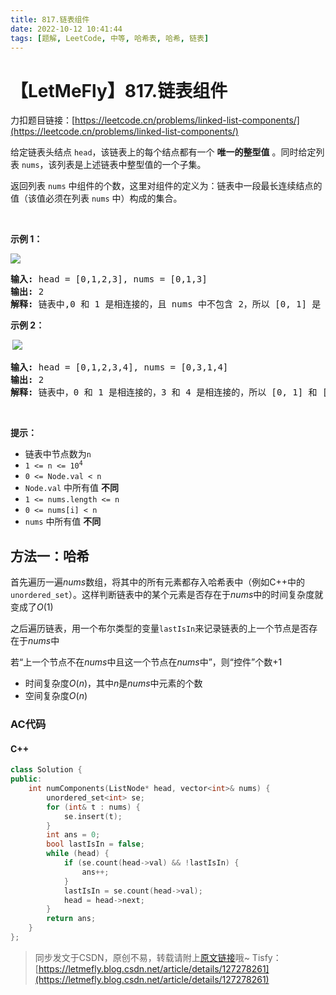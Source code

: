 ```yaml
---
title: 817.链表组件
date: 2022-10-12 10:41:44
tags: [题解, LeetCode, 中等, 哈希表, 哈希, 链表]
---
```


# 【LetMeFly】817.链表组件

力扣题目链接：[https://leetcode.cn/problems/linked-list-components/](https://leetcode.cn/problems/linked-list-components/)

<p>给定链表头结点&nbsp;<code>head</code>，该链表上的每个结点都有一个 <strong>唯一的整型值</strong> 。同时给定列表&nbsp;<code>nums</code>，该列表是上述链表中整型值的一个子集。</p>

<p>返回列表&nbsp;<code>nums</code>&nbsp;中组件的个数，这里对组件的定义为：链表中一段最长连续结点的值（该值必须在列表&nbsp;<code>nums</code>&nbsp;中）构成的集合。</p>

<p>&nbsp;</p>

<p><strong>示例&nbsp;1：</strong></p>

<!-- <p><img src="https://assets.leetcode.com/uploads/2021/07/22/lc-linkedlistcom1.jpg" /></p> -->

<p><img src="https://img-blog.csdnimg.cn/06fae68410c945fc9c392ddca9a2c185.jpeg" /></p>

<pre>
<strong>输入:</strong> head = [0,1,2,3], nums = [0,1,3]
<strong>输出:</strong> 2
<strong>解释:</strong> 链表中,0 和 1 是相连接的，且 nums 中不包含 2，所以 [0, 1] 是 nums 的一个组件，同理 [3] 也是一个组件，故返回 2。</pre>

<p><strong>示例 2：</strong></p>

<!-- <p><strong>&nbsp;</strong><img src="https://assets.leetcode.com/uploads/2021/07/22/lc-linkedlistcom2.jpg" /></p> -->

<p><strong>&nbsp;</strong><img src="https://img-blog.csdnimg.cn/81397d1ff87c4fd5ad764a13232139a3.jpeg" /></p>

<pre>
<strong>输入:</strong> head = [0,1,2,3,4], nums = [0,3,1,4]
<strong>输出:</strong> 2
<strong>解释:</strong> 链表中，0 和 1 是相连接的，3 和 4 是相连接的，所以 [0, 1] 和 [3, 4] 是两个组件，故返回 2。</pre>

<p>&nbsp;</p>

<p><strong>提示：</strong></p>

<ul>
	<li>链表中节点数为<code>n</code></li>
	<li><code>1 &lt;= n &lt;= 10<sup>4</sup></code></li>
	<li><code>0 &lt;= Node.val &lt; n</code></li>
	<li><code>Node.val</code>&nbsp;中所有值 <strong>不同</strong></li>
	<li><code>1 &lt;= nums.length &lt;= n</code></li>
	<li><code>0 &lt;= nums[i] &lt; n</code></li>
	<li><code>nums</code> 中所有值 <strong>不同</strong></li>
</ul>


    
## 方法一：哈希

首先遍历一遍$nums$数组，将其中的所有元素都存入哈希表中（例如C++中的```unordered_set```）。这样判断链表中的某个元素是否存在于$nums$中的时间复杂度就变成了$O(1)$

之后遍历链表，用一个布尔类型的变量```lastIsIn```来记录链表的上一个节点是否存在于$nums$中

若“上一个节点不在$nums$中且这一个节点在$nums$中”，则“控件”个数+1

+ 时间复杂度$O(n)$，其中$n$是$nums$中元素的个数
+ 空间复杂度$O(n)$

### AC代码

#### C++

```cpp
class Solution {
public:
    int numComponents(ListNode* head, vector<int>& nums) {
        unordered_set<int> se;
        for (int& t : nums) {
            se.insert(t);
        }
        int ans = 0;
        bool lastIsIn = false;
        while (head) {
            if (se.count(head->val) && !lastIsIn) {
                ans++;
            }
            lastIsIn = se.count(head->val);
            head = head->next;
        }
        return ans;
    }
};
```

> 同步发文于CSDN，原创不易，转载请附上[原文链接](https://blog.tisfy.eu.org/2022/10/12/LeetCode%200817.%E9%93%BE%E8%A1%A8%E7%BB%84%E4%BB%B6/)哦~
> Tisfy：[https://letmefly.blog.csdn.net/article/details/127278261](https://letmefly.blog.csdn.net/article/details/127278261)
